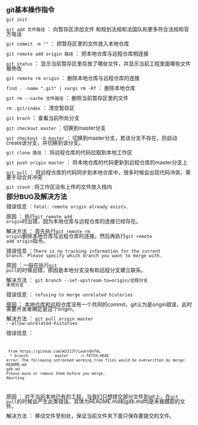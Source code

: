 <div style="line-height:12px"><font siz=3>
<font size=4><b>git基本操作指令</b></font>


<code>git init</code> 

<code>git add 文件路径</code> ： 向暂存区添加文件 和规划法规和法国队和更多符合法规和官方电话

<code>git commit -m ""</code> ： 把暂存区里的文件放入本地仓库

<code>git remote add origin 路径</code> ： 把本地仓库与远程仓库相连接

<code>git status</code> ： 显示当前暂存区里存放了哪些文件，并显示当前工程里面哪些文件被修改

<code>git remote rm origin</code> ： 删除本地仓库与远程仓库的连接

<code>find . -name ".git" | xargs rm -Rf</code> ： 删除本地仓库

<code>git rm --cache 文件路径</code> ： 删除当前暂存区里的文件

<code>rm .git/index</code> ： 清空暂存区

<code>git brach</code> ： 查看当前所处分支

<code>git checkout master</code> ：切换到master分支

<code>git checkout -b master</code> ： 切换到master分支，若该分支不存在，则自动create该分支，并切换到该分支。

<code>git clone 路径</code> ： 将远程仓库的代码拉取到本地工作区

<code>git push origin master</code> ： 将本地仓库的代码更新到远程仓库的master分支上

<code>git pull</code> ： 将远程仓库的代码同步到本地仓库中，很多时候会出现代码冲突，需要手动合并冲突

<code>git stash</code> : 将工作区没有上传的文件放入栈内





<font size=4><b>部分BUG及解决方法</b></font>


错误信息 ：<code>fatal: remote origin already exists.</code>

原因 ： 执行<code>git remote add origin</code>时出错，因为本地仓库与远程仓库的连接已经存在。

解决方法 ： 首先执行<code>git remote rm origin</code>删除本地仓库与远程仓库的连接。然后再执行<code>git remote add origin</code>指令。



错误信息 ：<code>There is no tracking information for the current branch. Please specify which branch you want to merge with.</code>

原因 ：一般在执行<code>git pull</code>的时候出错，原因是本地分支没有和远程分支建立联系。

解决方法 ： <code>git branch --set-upstream-to=origin/远程分支 本地分支</code>



错误信息 ： <code>refusing to merge unrelated histories</code>

原因 ： 本地仓库和远程仓库没有一个共同的commit，git认为是origin错误，此时需要开发者确定是这个origin。

解决方法 ： <code>git pull origin master --allow-unrelated-histories</code>



错误信息 ：<code>

	 From https://github.com/WJJJJY/LearnOnTAL
	　* branch            master     -> FETCH_HEAD
	error: The following untracked working tree files would be overwritten by merge:
	README.md
	gdb.md
	Please move or remove them before you merge.
	Aborting
</code>

原因 ： 对于当前本地已有的工程，当我们只想提交部分文件到git上，在<code>git pull</code>的时候会产生此类错误。具体为README.md和gdb.md均是未被跟踪的文件。

解决方法 ： 移动文件至别处，保证当前文件夹下面只保存要提交的文件。

</font></div>

